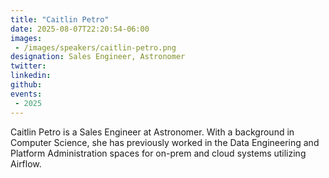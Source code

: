 ```yaml
---
title: "Caitlin Petro"
date: 2025-08-07T22:20:54-06:00
images: 
 - /images/speakers/caitlin-petro.png
designation: Sales Engineer, Astronomer
twitter: 
linkedin: 
github: 
events:
 - 2025
---
```


Caitlin Petro is a Sales Engineer at Astronomer. With a background in Computer Science, she has previously worked in the Data Engineering and Platform Administration spaces for on-prem and cloud systems utilizing Airflow.

